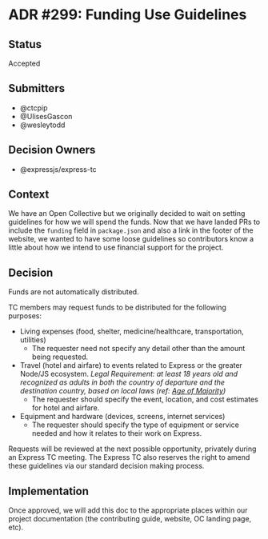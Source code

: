 # ADR #299: Funding Use Guidelines

## Status

Accepted

## Submitters

- @ctcpip
- @UlisesGascon
- @wesleytodd

## Decision Owners

- @expressjs/express-tc

## Context

We have an Open Collective but we originally decided to wait on setting guidelines for how we will spend the funds. Now that we have landed PRs to include the `funding` field in `package.json` and also a link in the footer of the website, we wanted to have some loose guidelines so contributors know a little about how we intend to use financial support for the project.

## Decision

Funds are not automatically distributed.

TC members may request funds to be distributed for the following purposes:

- Living expenses (food, shelter, medicine/healthcare, transportation, utilities)
  - The requester need not specify any detail other than the amount being requested.
- Travel (hotel and airfare) to events related to Express or the greater Node/JS ecosystem. _Legal Requirement: at least 18 years old and recognized as adults in both the country of departure and the destination country, based on local laws (ref: [Age of Majority](https://en.wikipedia.org/wiki/Age_of_majority))_
  - The requester should specify the event, location, and cost estimates for hotel and airfare.
- Equipment and hardware (devices, screens, internet services)
  - The requester should specify the type of equipment or service needed and how it relates to their work on Express.

Requests will be reviewed at the next possible opportunity, privately during an Express TC meeting. The Express TC also reserves the right to amend these guidelines via our standard decision making process.

## Implementation

Once approved, we will add this doc to the appropriate places within our project documentation (the contributing guide, website, OC landing page, etc).
